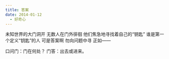 ```yaml
---
title: 答案
date: 2014-01-12
  - 好奇心
---
```


未知世界的大门洞开
无数人在门外徘徊<!--more-->
他们焦急地寻找着自己的“钥匙”
谁是第一个定义“钥匙”的人
可是答案啊
勿向问题中寻
正如——

口问门：门在何处？
门答：出去或进来。